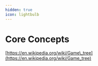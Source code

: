 ```yaml
---
hidden: true
icon: lightbulb
---
```


# Core Concepts

[https://en.wikipedia.org/wiki/Game\_tree](https://en.wikipedia.org/wiki/Game_tree)
